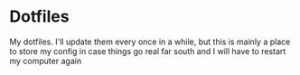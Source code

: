 # Dotfiles
My dotfiles. I'll update them every once in a while, but this is mainly a place to store my config in case things go real far south and I will have to restart my computer again
